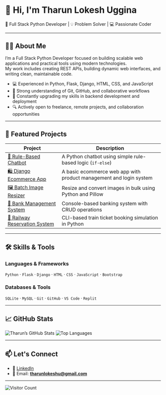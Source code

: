 # 👋 Hi, I'm Tharun Lokesh Uggina

💼 Full Stack Python Developer | 💡 Problem Solver | 💻 Passionate Coder

---

## 🧑‍💼 About Me

I’m a Full Stack Python Developer focused on building scalable web applications and practical tools using modern technologies.  
My work includes creating REST APIs, building dynamic web interfaces, and writing clean, maintainable code.

- 💻 Experienced in Python, Flask, Django, HTML, CSS, and JavaScript
- 🔁 Strong understanding of Git, GitHub, and collaborative workflows
- 🧠 Constantly upgrading my skills in backend development and deployment
- 🔍 Actively open to freelance, remote projects, and collaboration opportunities

---

## 🚀 Featured Projects

| Project | Description |
|--------|-------------|
| [💬 Rule-Based Chatbot](https://github.com/tharunlokeshu/task-8-rule-based-chatbot) | A Python chatbot using simple rule-based logic (`if-else`) |
| [🛍️ Django Ecommerce App](https://github.com/tharunlokeshu/Django-Ecommerce) | A basic ecommerce web app with product management and login system |
| [🖼️ Batch Image Resizer](https://github.com/tharunlokeshu/Task-7) | Resize and convert images in bulk using Python and Pillow |
| [🏦 Bank Management System](https://github.com/tharunlokeshu/Bank-Management-system) | Console-based banking system with CRUD operations |
| [🚆 Railway Reservation System](https://github.com/tharunlokeshu/Railway-Reservation-system) | CLI-based train ticket booking simulation in Python |

---

## 🛠️ Skills & Tools

### Languages & Frameworks
`Python` · `Flask` · `Django` · `HTML` · `CSS` · `JavaScript` · `Bootstrap`

### Databases & Tools
`SQLite` · `MySQL` · `Git` · `GitHub` · `VS Code` · `Replit`

---

## 📈 GitHub Stats

![Tharun’s GitHub Stats](https://github-readme-stats.vercel.app/api?username=tharunlokeshu&show_icons=true&theme=default)
![Top Languages](https://github-readme-stats.vercel.app/api/top-langs/?username=tharunlokeshu&layout=compact)

---

## 📫 Let's Connect

- 🔗 [LinkedIn](https://www.linkedin.com/in/tharun-lokesh-uggina)
- 📧 Email: **tharunlokeshu@gmail.com**

---

![Visitor Count](https://komarev.com/ghpvc/?username=tharunlokeshu&color=0e75b6&style=flat)
